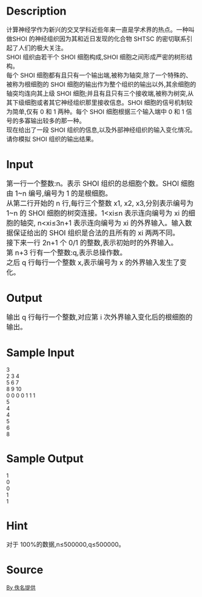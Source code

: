
# Description

<div class="content"><p><span style="font-size: medium">计算神经学作为新兴的交叉学科近些年来一直是学术界的热点。一种叫做SHOI 的神经组织因为其和近日发现的化合物 SHTSC 的密切联系引起了人们的极大关注。<br/>
SHOI 组织由若干个 SHOI 细胞构成,SHOI 细胞之间形成严密的树形结构。<br/>
每个 SHOI 细胞都有且只有一个输出端,被称为轴突,除了一个特殊的、被称为根细胞的 SHOI 细胞的输出作为整个组织的输出以外,其余细胞的轴突均连向其上级 SHOI 细胞;并且有且只有三个接收端,被称为树突,从其下级细胞或者其它神经组织那里接收信息。SHOI 细胞的信号机制较为简单,仅有 0 和 1 两种。每个 SHOI 细胞根据三个输入端中 0 和 1 信号的多寡输出较多的那一种。<br/>
现在给出了一段 SHOI 组织的信息,以及外部神经组织的输入变化情况。请你模拟 SHOI 组织的输出结果。<br/>
</span></p></div>

# Input

<div class="content"><p><font size="4">第一行一个整数:n。表示 SHOI 组织的总细胞个数。SHOI 细胞由 1~n 编号,编号为 1 的是根细胞。<br/>
从第二行开始的 n 行,每行三个整数 x1, x2, x3,分别表示编号为 1~n 的 SHOI 细胞的树突连接。1&lt;xi≤n 表示连向编号为 xi 的细胞的轴突, n&lt;xi≤3n+1 表示连向编号为 xi 的外界输入。输入数据保证给出的 SHOI 组织是合法的且所有的 xi 两两不同。<br/>
接下来一行 2n+1 个 0/1 的整数,表示初始时的外界输入。<br/>
第 n+3 行有一个整数:q,表示总操作数。<br/>
之后 q 行每行一个整数 x,表示编号为 x 的外界输入发生了变化。<br/>
</font></p></div>

# Output

<div class="content"><p><font size="4">输出 q 行每行一个整数,对应第 i 次外界输入变化后的根细胞的输出。<br/>
</font></p></div>

# Sample Input

<div class="content"><span class="sampledata">3 <br/>
2 3 4 <br/>
5 6 7 <br/>
8 9 10 <br/>
0 0 0 0 1 1 1 <br/>
5 <br/>
4 <br/>
4 <br/>
5 <br/>
6 <br/>
8 <br/>
</span></div>

# Sample Output

<div class="content"><span class="sampledata">1<br/>
0<br/>
0<br/>
1<br/>
1</span></div>

# Hint

<div class="content"><p></p><p><span style="font-size: medium">对于 100%的数据,n≤500000,q≤500000。</span></p><p></p></div>

# Source

<div class="content"><p><a href="problemset.php?search=By 佚名提供">By 佚名提供</a></p></div>


